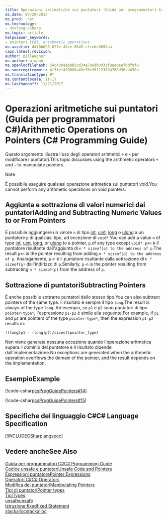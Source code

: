 ```yaml
---
title: Operazioni aritmetiche sui puntatori (Guida per programmatori C#)
ms.date: 07/20/2015
ms.prod: .net
ms.technology:
- devlang-csharp
ms.topic: article
helpviewer_keywords:
- pointers [C#], arithmetic operations
ms.assetid: d4f0b623-827e-45ce-8649-cfcebc8692aa
caps.latest.revision: 
author: BillWagner
ms.author: wiwagn
ms.openlocfilehash: 54c439aab8b6cd34a796db8d31f9eabeefddf9f8
ms.sourcegitcommit: 4f3fef493080a43e70e951223894768d36ce430a
ms.translationtype: HT
ms.contentlocale: it-IT
ms.lasthandoff: 11/21/2017
---
```

# <a name="arithmetic-operations-on-pointers-c-programming-guide"></a><span data-ttu-id="9c1e3-102">Operazioni aritmetiche sui puntatori (Guida per programmatori C#)</span><span class="sxs-lookup"><span data-stu-id="9c1e3-102">Arithmetic Operations on Pointers (C# Programming Guide)</span></span>
<span data-ttu-id="9c1e3-103">Questo argomento illustra l'uso degli operatori aritmetici `+` e **-** per modificare i puntatori.</span><span class="sxs-lookup"><span data-stu-id="9c1e3-103">This topic discusses using the arithmetic operators `+` and **-** to manipulate pointers.</span></span>  
  
> [!NOTE]
>  <span data-ttu-id="9c1e3-104">È possibile eseguire qualsiasi operazione aritmetica sui puntatori void.</span><span class="sxs-lookup"><span data-stu-id="9c1e3-104">You cannot perform any arithmetic operations on void pointers.</span></span>  
  
## <a name="adding-and-subtracting-numeric-values-to-or-from-pointers"></a><span data-ttu-id="9c1e3-105">Aggiunta e sottrazione di valori numerici dai puntatori</span><span class="sxs-lookup"><span data-stu-id="9c1e3-105">Adding and Subtracting Numeric Values to or From Pointers</span></span>  
 <span data-ttu-id="9c1e3-106">È possibile aggiungere un valore `n` di tipo [int](../../../csharp/language-reference/keywords/int.md), [uint](../../../csharp/language-reference/keywords/uint.md), [long](../../../csharp/language-reference/keywords/long.md) o [ulong](../../../csharp/language-reference/keywords/ulong.md) a un puntatore `p` di qualsiasi tipo, ad eccezione di `void*`.</span><span class="sxs-lookup"><span data-stu-id="9c1e3-106">You can add a value `n` of type [int](../../../csharp/language-reference/keywords/int.md), [uint](../../../csharp/language-reference/keywords/uint.md), [long](../../../csharp/language-reference/keywords/long.md), or [ulong](../../../csharp/language-reference/keywords/ulong.md) to a pointer, `p`,of any type except `void*`.</span></span> <span data-ttu-id="9c1e3-107">`p+n` è il puntatore risultante dall'aggiunta di `n * sizeof(p) to the address of p`.</span><span class="sxs-lookup"><span data-stu-id="9c1e3-107">The result `p+n` is the pointer resulting from adding `n * sizeof(p) to the address of p`.</span></span> <span data-ttu-id="9c1e3-108">Analogamente, `p-n` è il puntatore risultante dalla sottrazione di `n * sizeof(p)` dall'indirizzo di `p`.</span><span class="sxs-lookup"><span data-stu-id="9c1e3-108">Similarly, `p-n` is the pointer resulting from subtracting `n * sizeof(p)` from the address of `p`.</span></span>  
  
## <a name="subtracting-pointers"></a><span data-ttu-id="9c1e3-109">Sottrazione di puntatori</span><span class="sxs-lookup"><span data-stu-id="9c1e3-109">Subtracting Pointers</span></span>  
 <span data-ttu-id="9c1e3-110">È anche possibile sottrarre puntatori dello stesso tipo.</span><span class="sxs-lookup"><span data-stu-id="9c1e3-110">You can also subtract pointers of the same type.</span></span> <span data-ttu-id="9c1e3-111">Il risultato è sempre il tipo `long`.</span><span class="sxs-lookup"><span data-stu-id="9c1e3-111">The result is always of the type `long`.</span></span> <span data-ttu-id="9c1e3-112">Ad esempio, se `p1` e `p2` sono puntatori di tipo `pointer-type*`, l'espressione `p1-p2` è simile alla seguente:</span><span class="sxs-lookup"><span data-stu-id="9c1e3-112">For example, if `p1` and `p2` are pointers of the type `pointer-type*`, then the expression `p1-p2` results in:</span></span>  
  
 `((long)p1 - (long)p2)/sizeof(pointer_type)`  
  
 <span data-ttu-id="9c1e3-113">Non viene generata nessuna eccezione quando l'operazione aritmetica supera il dominio del puntatore e il risultato dipende dall'implementazione.</span><span class="sxs-lookup"><span data-stu-id="9c1e3-113">No exceptions are generated when the arithmetic operation overflows the domain of the pointer, and the result depends on the implementation.</span></span>  
  
## <a name="example"></a><span data-ttu-id="9c1e3-114">Esempio</span><span class="sxs-lookup"><span data-stu-id="9c1e3-114">Example</span></span>  
 [!code-csharp[csProgGuidePointers#14](../../../csharp/programming-guide/unsafe-code-pointers/codesnippet/CSharp/arithmetic-operations-on-pointers_1.cs)]  
  
 [!code-csharp[csProgGuidePointers#15](../../../csharp/programming-guide/unsafe-code-pointers/codesnippet/CSharp/arithmetic-operations-on-pointers_2.cs)]  
  
## <a name="c-language-specification"></a><span data-ttu-id="9c1e3-115">Specifiche del linguaggio C#</span><span class="sxs-lookup"><span data-stu-id="9c1e3-115">C# Language Specification</span></span>  
 [!INCLUDE[CSharplangspec](~/includes/csharplangspec-md.md)]  
  
## <a name="see-also"></a><span data-ttu-id="9c1e3-116">Vedere anche</span><span class="sxs-lookup"><span data-stu-id="9c1e3-116">See Also</span></span>  
 [<span data-ttu-id="9c1e3-117">Guida per programmatori C#</span><span class="sxs-lookup"><span data-stu-id="9c1e3-117">C# Programming Guide</span></span>](../../../csharp/programming-guide/index.md)  
 [<span data-ttu-id="9c1e3-118">Codice unsafe e puntatori</span><span class="sxs-lookup"><span data-stu-id="9c1e3-118">Unsafe Code and Pointers</span></span>](../../../csharp/programming-guide/unsafe-code-pointers/index.md)  
 [<span data-ttu-id="9c1e3-119">Espressioni puntatore</span><span class="sxs-lookup"><span data-stu-id="9c1e3-119">Pointer Expressions</span></span>](../../../csharp/programming-guide/unsafe-code-pointers/pointer-expressions.md)  
 [<span data-ttu-id="9c1e3-120">Operatori C#</span><span class="sxs-lookup"><span data-stu-id="9c1e3-120">C# Operators</span></span>](../../../csharp/language-reference/operators/index.md)  
 [<span data-ttu-id="9c1e3-121">Modifica dei puntatori</span><span class="sxs-lookup"><span data-stu-id="9c1e3-121">Manipulating Pointers</span></span>](../../../csharp/programming-guide/unsafe-code-pointers/manipulating-pointers.md)  
 [<span data-ttu-id="9c1e3-122">Tipi di puntatori</span><span class="sxs-lookup"><span data-stu-id="9c1e3-122">Pointer types</span></span>](../../../csharp/programming-guide/unsafe-code-pointers/pointer-types.md)  
 [<span data-ttu-id="9c1e3-123">Tipi</span><span class="sxs-lookup"><span data-stu-id="9c1e3-123">Types</span></span>](../../../csharp/language-reference/keywords/types.md)  
 [<span data-ttu-id="9c1e3-124">unsafe</span><span class="sxs-lookup"><span data-stu-id="9c1e3-124">unsafe</span></span>](../../../csharp/language-reference/keywords/unsafe.md)  
 [<span data-ttu-id="9c1e3-125">Istruzione fixed</span><span class="sxs-lookup"><span data-stu-id="9c1e3-125">fixed Statement</span></span>](../../../csharp/language-reference/keywords/fixed-statement.md)  
 [<span data-ttu-id="9c1e3-126">stackalloc</span><span class="sxs-lookup"><span data-stu-id="9c1e3-126">stackalloc</span></span>](../../../csharp/language-reference/keywords/stackalloc.md)

